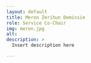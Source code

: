 ```yaml
---
layout: default
title: Meron Zerihun Demissie
role: Service Co-Chair
img: meron.jpg
alt: 
description: >
  Insert description here

---
```


